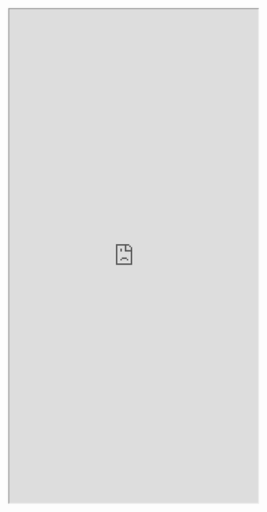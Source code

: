 <iframe 
src="https://coda.io/embed/jD38E5fJk_/#Full-Active-Inference-Ontology_tuuOJ_Ew/r161&view=full&viewMode=embedplay&hideSections=true" 
width=900 
height=1000 
style="max-width: 100%;" 
allow="fullscreen">
</iframe>